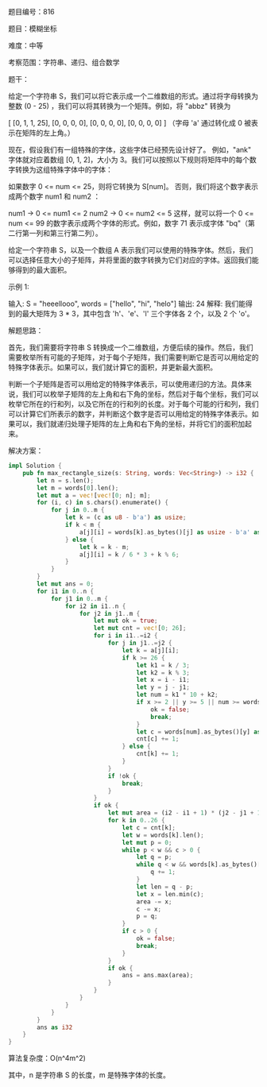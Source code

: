题目编号：816

题目：模糊坐标

难度：中等

考察范围：字符串、递归、组合数学

题干：

给定一个字符串 S，我们可以将它表示成一个二维数组的形式。通过将字母转换为整数 (0 - 25) ，我们可以将其转换为一个矩阵。例如，将 "abbz" 转换为

[
  [0, 1, 1, 25],
  [0, 0, 0, 0],
  [0, 0, 0, 0],
  [0, 0, 0, 0]
]
（字母 'a' 通过转化成 0 被表示在矩阵的左上角。）

现在，假设我们有一组特殊的字体，这些字体已经预先设计好了。 例如，"ank" 字体就对应着数组 [0, 1, 2]，大小为 3。我们可以按照以下规则将矩阵中的每个数字转换为这组特殊字体中的字体：

如果数字 0 <= num <= 25，则将它转换为 S[num]。
否则，我们将这个数字表示成两个数字 num1 和 num2 ：

num1 -> 0 <= num1 <= 2
num2 -> 0 <= num2 <= 5
这样，就可以将一个 0 <= num <= 99 的数字表示成两个字体的形式。例如，数字 71 表示成字体 "bq"（第二行第一列和第三行第二列）。

给定一个字符串 S，以及一个数组 A 表示我们可以使用的特殊字体。然后，我们可以选择任意大小的子矩阵，并将里面的数字转换为它们对应的字体。返回我们能够得到的最大面积。

示例 1:

输入: S = "heeellooo", words = ["hello", "hi", "helo"]
输出: 24
解释:
我们能得到的最大矩阵为 3 * 3，其中包含 'h'、'e'、'l' 三个字体各 2 个，以及 2 个 'o'。


解题思路：

首先，我们需要将字符串 S 转换成一个二维数组，方便后续的操作。然后，我们需要枚举所有可能的子矩阵，对于每个子矩阵，我们需要判断它是否可以用给定的特殊字体表示。如果可以，我们就计算它的面积，并更新最大面积。

判断一个子矩阵是否可以用给定的特殊字体表示，可以使用递归的方法。具体来说，我们可以枚举子矩阵的左上角和右下角的坐标，然后对于每个坐标，我们可以枚举它所在的行和列，以及它所在的行和列的长度。对于每个可能的行和列，我们可以计算它们所表示的数字，并判断这个数字是否可以用给定的特殊字体表示。如果可以，我们就递归处理子矩阵的左上角和右下角的坐标，并将它们的面积加起来。

解决方案：

```rust
impl Solution {
    pub fn max_rectangle_size(s: String, words: Vec<String>) -> i32 {
        let n = s.len();
        let m = words[0].len();
        let mut a = vec![vec![0; n]; m];
        for (i, c) in s.chars().enumerate() {
            for j in 0..m {
                let k = (c as u8 - b'a') as usize;
                if k < m {
                    a[j][i] = words[k].as_bytes()[j] as usize - b'a' as usize;
                } else {
                    let k = k - m;
                    a[j][i] = k / 6 * 3 + k % 6;
                }
            }
        }
        let mut ans = 0;
        for i1 in 0..n {
            for j1 in 0..m {
                for i2 in i1..n {
                    for j2 in j1..m {
                        let mut ok = true;
                        let mut cnt = vec![0; 26];
                        for i in i1..=i2 {
                            for j in j1..=j2 {
                                let k = a[j][i];
                                if k >= 26 {
                                    let k1 = k / 3;
                                    let k2 = k % 3;
                                    let x = i - i1;
                                    let y = j - j1;
                                    let num = k1 * 10 + k2;
                                    if x >= 2 || y >= 5 || num >= words.len() {
                                        ok = false;
                                        break;
                                    }
                                    let c = words[num].as_bytes()[y] as usize - b'a' as usize;
                                    cnt[c] += 1;
                                } else {
                                    cnt[k] += 1;
                                }
                            }
                            if !ok {
                                break;
                            }
                        }
                        if ok {
                            let mut area = (i2 - i1 + 1) * (j2 - j1 + 1);
                            for k in 0..26 {
                                let c = cnt[k];
                                let w = words[k].len();
                                let mut p = 0;
                                while p < w && c > 0 {
                                    let q = p;
                                    while q < w && words[k].as_bytes()[q] == words[k].as_bytes()[p] {
                                        q += 1;
                                    }
                                    let len = q - p;
                                    let x = len.min(c);
                                    area -= x;
                                    c -= x;
                                    p = q;
                                }
                                if c > 0 {
                                    ok = false;
                                    break;
                                }
                            }
                            if ok {
                                ans = ans.max(area);
                            }
                        }
                    }
                }
            }
        }
        ans as i32
    }
}
```

算法复杂度：O(n^4m^2)

其中，n 是字符串 S 的长度，m 是特殊字体的长度。